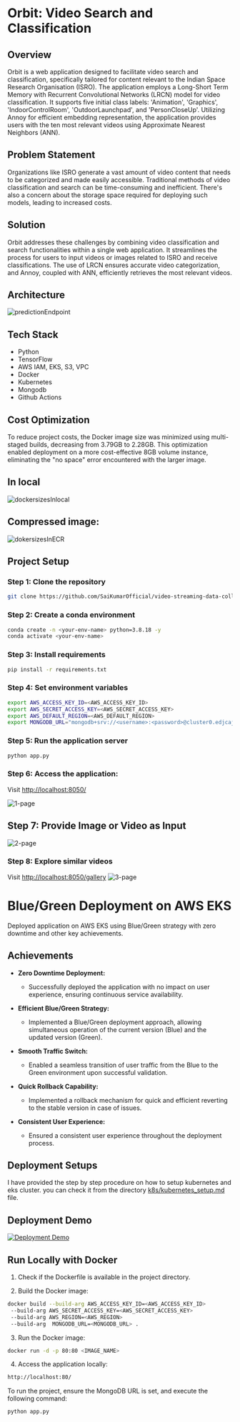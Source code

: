 # Orbit: Video Search and Classification

## Overview

Orbit is a web application designed to facilitate video search and classification, specifically tailored for content relevant to the Indian Space Research Organisation (ISRO). The application employs a Long-Short Term Memory with Recurrent Convolutional Networks (LRCN) model for video classification. It supports five initial class labels: 'Animation', 'Graphics', 'IndoorControlRoom', 'OutdoorLaunchpad', and 'PersonCloseUp'. Utilizing Annoy for efficient embedding representation, the application provides users with the ten most relevant videos using Approximate Nearest Neighbors (ANN).

## Problem Statement

Organizations like ISRO generate a vast amount of video content that needs to be categorized and made easily accessible. Traditional methods of video classification and search can be time-consuming and inefficient. There's also a concern about the storage space required for deploying such models, leading to increased costs.

## Solution

Orbit addresses these challenges by combining video classification and search functionalities within a single web application. It streamlines the process for users to input videos or images related to ISRO and receive classifications. The use of LRCN ensures accurate video categorization, and Annoy, coupled with ANN, efficiently retrieves the most relevant videos.

## Architecture
![predictionEndpoint](https://github.com/SaiKumarOfficial/video-search-and-prediction-endpoint/assets/95096218/1de8e202-b8a2-4bfa-9ba3-ae0e07efd5e3)

## Tech Stack

- Python
- TensorFlow
- AWS IAM, EKS, S3, VPC
- Docker
- Kubernetes
- Mongodb
- Github Actions


## Cost Optimization

To reduce project costs, the Docker image size was minimized using multi-staged builds, decreasing from 3.79GB to 2.28GB. This optimization enabled deployment on a more cost-effective 8GB volume instance, eliminating the "no space" error encountered with the larger image.
## In local
![dockersizesInlocal](https://github.com/SaiKumarOfficial/video-streaming-data-collection/assets/95096218/a919ce03-ea13-4927-991d-afa64cb1e419)

## Compressed image:
![dokersizesInECR](https://github.com/SaiKumarOfficial/video-streaming-data-collection/assets/95096218/45d0b233-5400-43b7-ac8f-151fb4e266b8)


## Project Setup

### Step 1: Clone the repository

```bash
git clone https://github.com/SaiKumarOfficial/video-streaming-data-collection.git
```

### Step 2: Create a conda environment

```bash
conda create -n <your-env-name> python=3.8.18 -y
conda activate <your-env-name>
```

### Step 3: Install requirements

```bash
pip install -r requirements.txt
```

### Step 4: Set environment variables

```bash
export AWS_ACCESS_KEY_ID=<AWS_ACCESS_KEY_ID>
export AWS_SECRET_ACCESS_KEY=<AWS_SECRET_ACCESS_KEY>
export AWS_DEFAULT_REGION=<AWS_DEFAULT_REGION>
export MONGODB_URL="mongodb+srv://<username>:<password>@cluster0.edjcajk.mongodb.net/?retryWrites=true&w=majority"
```

### Step 5: Run the application server

```bash
python app.py
```

### Step 6:  Access the application:

Visit [http://localhost:8050/](http://localhost:8050/)

![1-page](https://github.com/SaiKumarOfficial/video-streaming-data-collection/assets/95096218/c1140fdd-c897-4c57-bec7-9f2aee87414a)

## Step 7: Provide Image or Video as Input
![2-page](https://github.com/SaiKumarOfficial/video-streaming-data-collection/assets/95096218/bb41ef9f-826e-494c-9431-d0fbaa3e02e0)

### Step 8: Explore similar videos

Visit [http://localhost:8050/gallery](http://localhost:8050/gallery)
![3-page](https://github.com/SaiKumarOfficial/video-streaming-data-collection/assets/95096218/d138be30-480f-49f0-a064-824ca4f83964)

# Blue/Green Deployment on AWS EKS

Deployed application on AWS EKS using Blue/Green strategy with zero downtime and other key achievements.

## Achievements

- **Zero Downtime Deployment:**
  - Successfully deployed the application with no impact on user experience, ensuring continuous service availability.

- **Efficient Blue/Green Strategy:**
  - Implemented a Blue/Green deployment approach, allowing simultaneous operation of the current version (Blue) and the updated version (Green).

- **Smooth Traffic Switch:**
  - Enabled a seamless transition of user traffic from the Blue to the Green environment upon successful validation.

- **Quick Rollback Capability:**
  - Implemented a rollback mechanism for quick and efficient reverting to the stable version in case of issues.

- **Consistent User Experience:**
  - Ensured a consistent user experience throughout the deployment process.


## Deployment Setups

I have provided the step by step procedure on how to setup kubernetes and eks cluster. you can check it from the  directory [k8s/kubernetes_setup.md](https://github.com/SaiKumarOfficial/video-search-and-prediction-endpoint/tree/main/k8s) file.

## Deployment Demo
[![Deployment Demo](https://img.youtube.com/vi/ui-0Svj7i1Q/0.jpg)](https://www.youtube.com/watch?v=ui-0Svj7i1Q)



## Run Locally with Docker

1. Check if the Dockerfile is available in the project directory.

2. Build the Docker image:

```bash
docker build --build-arg AWS_ACCESS_KEY_ID=<AWS_ACCESS_KEY_ID>
 --build-arg AWS_SECRET_ACCESS_KEY=<AWS_SECRET_ACCESS_KEY> 
 --build-arg AWS_REGION=<AWS_REGION> 
 --build-arg  MONGODB_URL=<MONGODB_URL> .
```

3. Run the Docker image:

```bash
docker run -d -p 80:80 <IMAGE_NAME>
```

4. Access the application locally:

```bash
http://localhost:80/
```

To run the project, ensure the MongoDB URL is set, and execute the following command:

```bash
python app.py
```

